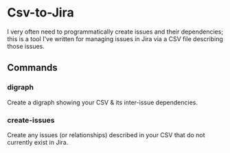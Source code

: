 # Csv-to-Jira

I very often need to programmatically create issues and their dependencies;
this is a tool I've written for managing issues in Jira via a CSV file describing those issues.


## Commands

### digraph

Create a digraph showing your CSV & its inter-issue dependencies.


### create-issues

Create any issues (or relationships) described in your CSV that do not
currently exist in Jira.
